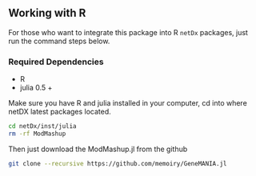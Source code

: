 ## Working with R

For those who want to integrate this package into R `netDx` packages, just run the command steps below.

### Required Dependencies

- R
- julia 0.5 +

Make sure you have R and julia installed in your computer, cd into where netDX latest packages located.

```bash
cd netDx/inst/julia
rm -rf ModMashup
```

Then just download the ModMashup.jl from the github

```bash
git clone --recursive https://github.com/memoiry/GeneMANIA.jl
```








